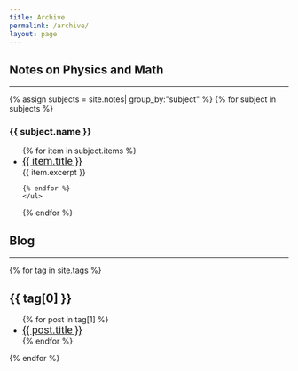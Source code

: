 ```yaml
---
title: Archive
permalink: /archive/
layout: page
---
```


## Notes on Physics and Math

---

<div>
{% assign subjects = site.notes| group_by:"subject" %}
{% for subject in subjects %}
    <h3>{{ subject.name }}</h3>
    <ul>
    {% for item in subject.items %}
    <li> <a href="{{ item.url }}"><div style="font-family: Roboto;font-size:14pt">{{ item.title }}</div></a>
    {{ item.excerpt }}
    </li>

    {% endfor %}
    </ul>
{% endfor %}

</div>

## Blog

---

{% for tag in site.tags %}
  <h2>{{ tag[0] }}</h2>
  <ul>
    {% for post in tag[1] %}
    <li> <a href="{{ post.url }}"><div style="font-family: Roboto;font-size:14pt">{{ post.title }}</div></a></li>
    {% endfor %}
  </ul>
{% endfor %}
